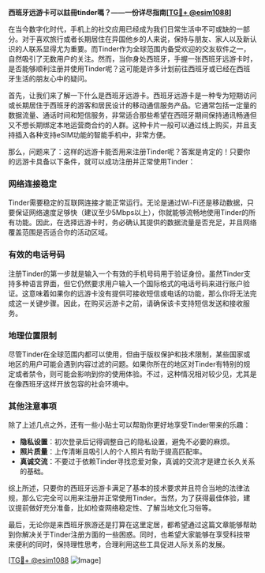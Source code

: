 **西班牙远游卡可以註冊tinder嗎？——一份详尽指南[[TG💪+ @esim1088](https://t.me/s/esim1088)]**

在当今数字化时代，手机上的社交应用已经成为我们日常生活中不可或缺的一部分。对于喜欢旅行或者长期居住在异国他乡的人来说，保持与朋友、家人以及新认识的人联系显得尤为重要。而Tinder作为全球范围内备受欢迎的交友软件之一，自然吸引了无数用户的关注。然而，当你身处西班牙，手握一张西班牙远游卡时，是否能够顺利注册并使用Tinder呢？这可能是许多计划前往西班牙或已经在西班牙生活的朋友心中的疑问。

首先，让我们来了解一下什么是西班牙远游卡。西班牙远游卡是一种专为短期访问或长期居住于西班牙的游客和居民设计的移动通信服务产品。它通常包括一定量的数据流量、通话时间和短信服务，非常适合那些希望在西班牙期间保持通讯畅通但又不想长期绑定本地运营商合约的人群。这种卡片一般可以通过线上购买，并且支持插入各种支持eSIM功能的智能手机中，非常方便。

那么，问题来了：这样的远游卡能否用来注册Tinder呢？答案是肯定的！只要你的远游卡具备以下条件，就可以成功注册并正常使用Tinder：

### **网络连接稳定**
Tinder需要稳定的互联网连接才能正常运行。无论是通过Wi-Fi还是移动数据，只要保证网络速度足够快（建议至少5Mbps以上），你就能够流畅地使用Tinder的所有功能。因此，在选择远游卡时，务必确认其提供的数据流量是否充足，并且网络覆盖范围是否适合你的活动区域。

### **有效的电话号码**
注册Tinder的第一步就是输入一个有效的手机号码用于验证身份。虽然Tinder支持多种语言界面，但它仍然要求用户输入一个国际格式的电话号码来进行账户验证。这意味着如果你的远游卡没有提供可接收短信或电话的功能，那么你将无法完成这一关键步骤。因此，在购买远游卡之前，请确保该卡支持短信发送和接收服务。

### **地理位置限制**
尽管Tinder在全球范围内都可以使用，但由于版权保护和技术限制，某些国家或地区的用户可能会遇到内容过滤的问题。如果你所在的地区对Tinder有特别的规定或者禁令，则可能会影响到你的使用体验。不过，这种情况相对较少见，尤其是在像西班牙这样开放包容的社会环境中。

### **其他注意事项**
除了上述几点之外，还有一些小贴士可以帮助你更好地享受Tinder带来的乐趣：
- **隐私设置**：初次登录后记得调整自己的隐私设置，避免不必要的麻烦。
- **照片质量**：上传清晰且吸引人的个人照片有助于提高匹配率。
- **真诚交流**：不要过于依赖Tinder寻找恋爱对象，真诚的交流才是建立长久关系的基础。

综上所述，只要你的西班牙远游卡满足了基本的技术要求并且符合当地的法律法规，那么它完全可以用来注册并正常使用Tinder。当然，为了获得最佳体验，建议提前做好充分准备，比如检查网络稳定性、了解当地文化习俗等。

最后，无论你是来西班牙旅游还是打算在这里定居，都希望通过这篇文章能够帮助到你解决关于Tinder注册方面的一些困惑。同时，也希望大家能够在享受科技带来便利的同时，保持理性思考，合理利用这些工具促进人际关系的发展。

[[TG💪+ @esim1088](https://t.me/s/esim1088) ![Image](https://i.postimg.cc/4NQfJmqS/Snipaste-2025-05-13-00-14-12.png)]